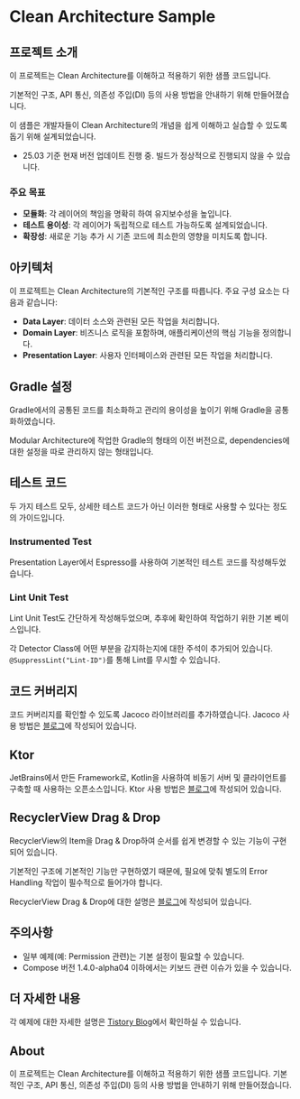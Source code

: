 # Clean Architecture Sample

## 프로젝트 소개

이 프로젝트는 Clean Architecture를 이해하고 적용하기 위한 샘플 코드입니다. 

기본적인 구조, API 통신, 의존성 주입(DI) 등의 사용 방법을 안내하기 위해 만들어졌습니다. 

이 샘플은 개발자들이 Clean Architecture의 개념을 쉽게 이해하고 실습할 수 있도록 돕기 위해 설계되었습니다.

* 25.03 기준
현재 버전 업데이트 진행 중. 빌드가 정상적으로 진행되지 않을 수 있습니다.

### 주요 목표

- **모듈화**: 각 레이어의 책임을 명확히 하여 유지보수성을 높입니다.
- **테스트 용이성**: 각 레이어가 독립적으로 테스트 가능하도록 설계되었습니다.
- **확장성**: 새로운 기능 추가 시 기존 코드에 최소한의 영향을 미치도록 합니다.

## 아키텍처

이 프로젝트는 Clean Architecture의 기본적인 구조를 따릅니다. 주요 구성 요소는 다음과 같습니다:

* **Data Layer**: 데이터 소스와 관련된 모든 작업을 처리합니다.
* **Domain Layer**: 비즈니스 로직을 포함하며, 애플리케이션의 핵심 기능을 정의합니다.
* **Presentation Layer**: 사용자 인터페이스와 관련된 모든 작업을 처리합니다.

## Gradle 설정

Gradle에서의 공통된 코드를 최소화하고 관리의 용이성을 높이기 위해 Gradle을 공통화하였습니다. 

Modular Architecture에 작업한 Gradle의 형태의 이전 버전으로, dependencies에 대한 설정을 따로 관리하지 않는 형태입니다.

## 테스트 코드

두 가지 테스트 모두, 상세한 테스트 코드가 아닌 이러한 형태로 사용할 수 있다는 정도의 가이드입니다.

### Instrumented Test

Presentation Layer에서 Espresso를 사용하여 기본적인 테스트 코드를 작성해두었습니다.

### Lint Unit Test

Lint Unit Test도 간단하게 작성해두었으며, 추후에 확인하여 작업하기 위한 기본 베이스입니다.

각 Detector Class에 어떤 부분을 감지하는지에 대한 주석이 추가되어 있습니다. `@SuppressLint("Lint-ID")`를 통해 Lint를 무시할 수 있습니다.

## 코드 커버리지

코드 커버리지를 확인할 수 있도록 Jacoco 라이브러리를 추가하였습니다. Jacoco 사용 방법은 [블로그](https://heegs.tistory.com/131)에 작성되어 있습니다.

## Ktor

JetBrains에서 만든 Framework로, Kotlin을 사용하여 비동기 서버 및 클라이언트를 구축할 때 사용하는 오픈소스입니다. 
Ktor 사용 방법은 [블로그](https://heegs.tistory.com/133)에 작성되어 있습니다.

## RecyclerView Drag & Drop

RecyclerView의 Item을 Drag & Drop하여 순서를 쉽게 변경할 수 있는 기능이 구현되어 있습니다. 

기본적인 구조에 기본적인 기능만 구현하였기 때문에, 필요에 맞춰 별도의 Error Handling 작업이 필수적으로 들어가야 합니다.

RecyclerView Drag & Drop에 대한 설명은 [블로그](https://heegs.tistory.com/139)에 작성되어 있습니다.

## 주의사항

* 일부 예제(예: Permission 관련)는 기본 설정이 필요할 수 있습니다.
* Compose 버전 1.4.0-alpha04 이하에서는 키보드 관련 이슈가 있을 수 있습니다.

## 더 자세한 내용

각 예제에 대한 자세한 설명은 [Tistory Blog](https://heegs.tistory.com)에서 확인하실 수 있습니다.

## About

이 프로젝트는 Clean Architecture를 이해하고 적용하기 위한 샘플 코드입니다. 기본적인 구조, API 통신, 의존성 주입(DI) 등의 사용 방법을 안내하기 위해 만들어졌습니다.

